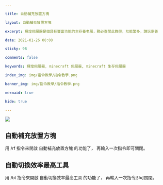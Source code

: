 ```yaml
---

title: 自動補充放置方塊

layout: 自動補充放置方塊

excerpt: 輝煌伺服器是個具有豐富功能的生存養老服，務必查閱此教學，功能繁多，請玩家善用 Ctrl + F 關鍵字查詢。

date: 2021-01-26 00:00

sticky: 98

comments: false

keywords: 輝煌伺服器, minecraft 伺服器, minecraft 生存伺服器

index_img: img/指令教學/指令教學.png

banner_img: img/指令教學/指令教學.png

mermaid: true

hide: true

---
```


<style>
:not([data-user-color-scheme]) th {
    position: sticky;
    top: 0;
    z-index: 10000;
    background-color: #eee;
}

[data-user-color-scheme="dark"] th {
    position: sticky;
    top: 0;
    z-index: 10000;
    background-color: #1f3144;
}
</style>

![](img/指令教學/橫幅.png) 

## 自動補充放置方塊
用 <span class="label label-success">/rf</span> 指令來開啟 <span class="label label-info">自動補充放置方塊</span> 的功能了，
再輸入一次指令即可關閉。

## 自動切換效率最高工具
用 <span class="label label-success">/bt</span> 指令來開啟 <span class="label label-info">自動切換效率最高工具</span> 的功能了，
再輸入一次指令即可關閉。
